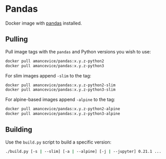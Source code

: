 # Pandas

Docker image with [pandas](https://github.com/pandas-dev/pandas) installed.

## Pulling

Pull image tags with the `pandas` and Python versions you wish to use:

```bash
docker pull amancevice/pandas:x.y.z-python2
docker pull amancevice/pandas:x.y.z-python3
```

For slim images append `-slim` to the tag:

```bash
docker pull amancevice/pandas:x.y.z-python2-slim
docker pull amancevice/pandas:x.y.z-python3-slim
```

For alpine-based images append `-alpine` to the tag:

```bash
docker pull amancevice/pandas:x.y.z-python2-alpine
docker pull amancevice/pandas:x.y.z-python3-alpine
```

## Building

Use the `build.py` script to build a specific version:

```bash
./build.py [-s | --slim] [-a | --alpine] [-j | --jupyter] 0.21.1 ...
```
